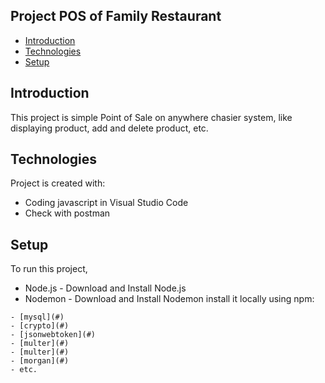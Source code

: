 ## Project POS of Family Restaurant
* [Introduction](#Introduction)
* [Technologies](#Technologies)
* [Setup](#setup)

## Introduction
This project is simple Point of Sale on anywhere chasier system, like displaying product, add and delete product, etc.
	
## Technologies
Project is created with:
* Coding javascript in Visual Studio Code
* Check with postman
	
## Setup
To run this project, 
- Node.js - Download and Install Node.js
- Nodemon - Download and Install Nodemon
install it locally using npm:

```
- [mysql](#)
- [crypto](#)
- [jsonwebtoken](#)
- [multer](#)
- [multer](#)
- [morgan](#)
- etc.
```
